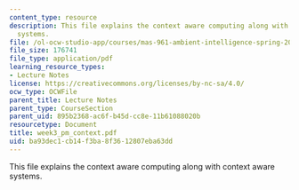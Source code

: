 ```yaml
---
content_type: resource
description: This file explains the context aware computing along with context aware
  systems.
file: /ol-ocw-studio-app/courses/mas-961-ambient-intelligence-spring-2005/ba93dec1cb14f3ba8f3612807eba63dd_week3_pm_context.pdf
file_size: 176741
file_type: application/pdf
learning_resource_types:
- Lecture Notes
license: https://creativecommons.org/licenses/by-nc-sa/4.0/
ocw_type: OCWFile
parent_title: Lecture Notes
parent_type: CourseSection
parent_uid: 895b2368-ac6f-b45d-cc8e-11b61088020b
resourcetype: Document
title: week3_pm_context.pdf
uid: ba93dec1-cb14-f3ba-8f36-12807eba63dd
---
```

This file explains the context aware computing along with context aware systems.